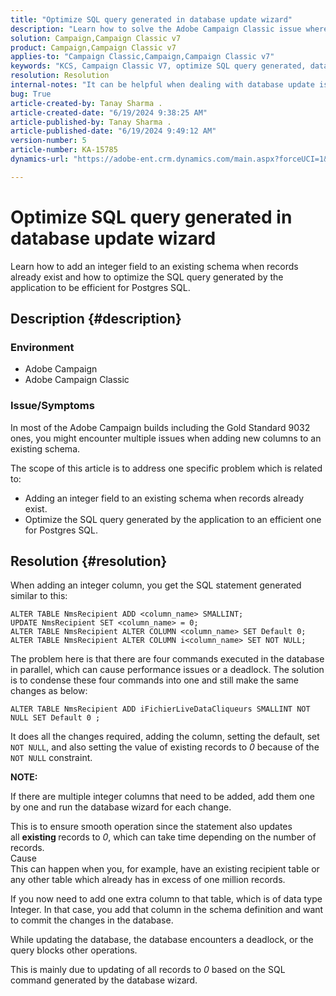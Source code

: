 ```yaml
---
title: "Optimize SQL query generated in database update wizard"
description: "Learn how to solve the Adobe Campaign Classic issue where new columns need to be added to an existing schema."
solution: Campaign,Campaign Classic v7
product: Campaign,Campaign Classic v7
applies-to: "Campaign Classic,Campaign,Campaign Classic v7"
keywords: "KCS, Campaign Classic V7, optimize SQL query generated, database update wizard"
resolution: Resolution
internal-notes: "It can be helpful when dealing with database update issues with big tables"
bug: True
article-created-by: Tanay Sharma .
article-created-date: "6/19/2024 9:38:25 AM"
article-published-by: Tanay Sharma .
article-published-date: "6/19/2024 9:49:12 AM"
version-number: 5
article-number: KA-15785
dynamics-url: "https://adobe-ent.crm.dynamics.com/main.aspx?forceUCI=1&pagetype=entityrecord&etn=knowledgearticle&id=533de7a7-1f2e-ef11-840b-6045bd0065b6"

---
```

# Optimize SQL query generated in database update wizard


Learn how to add an integer field to an existing schema when records already exist and how to optimize the SQL query generated by the application to be efficient for Postgres SQL.

## Description {#description}


### <b>Environment</b>

- Adobe Campaign
- Adobe Campaign Classic


### Issue/Symptoms

In most of the Adobe Campaign builds including the Gold Standard 9032 ones, you might encounter multiple issues when adding new columns to an existing schema.

 The scope of this article is to address one specific problem which is related to:

- Adding an integer field to an existing schema when records already exist.
- Optimize the SQL query generated by the application to an efficient one for Postgres SQL.



## Resolution {#resolution}


When adding an integer column, you get the SQL statement generated similar to this:


```
ALTER TABLE NmsRecipient ADD <column_name> SMALLINT;
UPDATE NmsRecipient SET <column_name> = 0;
ALTER TABLE NmsRecipient ALTER COLUMN <column_name> SET Default 0;
ALTER TABLE NmsRecipient ALTER COLUMN i<column_name> SET NOT NULL;
```


The problem here is that there are four commands executed in the database in parallel, which can cause performance issues or a deadlock.
The solution is to condense these four commands into one and still make the same changes as below:


```
ALTER TABLE NmsRecipient ADD iFichierLiveDataCliqueurs SMALLINT NOT NULL SET Default 0 ;
```


It does all the changes required, adding the column, setting the default, set `NOT NULL`, and also setting the value of existing records to *0* because of the `NOT NULL` constraint.

<b>NOTE:</b>

If there are multiple integer columns that need to be added, add them one by one and run the database wizard for each change.

This is to ensure smooth operation since the statement also updates all <b>existing </b>records to *0*, which can take time depending on the number of records.
<br>Cause<br>
This can happen when you, for example, have an existing recipient table or any other table which already has in excess of one million records.

If you now need to add one extra column to that table, which is of data type Integer. In that case, you add that column in the schema definition and want to commit the changes in the database.

While updating the database, the database encounters a deadlock, or the query blocks other operations.

This is mainly due to updating of all records to *0* based on the SQL command generated by the database wizard.
